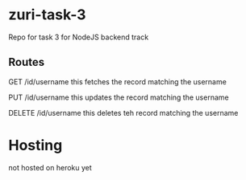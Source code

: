 # zuri-task-3
Repo for task 3 for NodeJS backend track

## Routes
GET /id/username
this fetches the record matching the username

PUT /id/username
this updates the record matching the username

DELETE /id/username
this deletes teh record matching the username

# Hosting
not hosted on heroku yet
